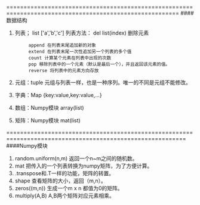 ========================================================================================================
####数据结构
1. 列表； list ['a','b','c']
   列表方法：
            del list(index)  删除元素  
            
            append 在列表末尾追加新的对象
            extend 在列表末尾一次性追加另一个列表的多个值
            count 计算某个元素在列表中出现的次数
            pop 移除列表中的一个元素（默认是最后一个），并且返回该元素的值。
            reverse 将列表中的元素方向存放


2. 元组：tuple 元组与列表一样，也是一种序列。唯一的不同是元组不能修改。

3. 字典：Map {key:value,key:value,...}

4. 数组：Numpy模块  array(list)

5. 矩阵：Numpy模块  mat(list)

==========================================================================================================
####Numpy模块

1. random.uniform(n,m)  返回一个n~m之间的随机数。  
2. mat 把传入的一个列表转换为numpy矩阵，为了方便计算。
3. .transpose和.T一样的功能，矩阵的转置。  
4. shape    查看矩阵的大小，返回（m,n）。   
5. zeros((m,n))     生成一个m x n 都值为0的矩阵。  
6. multiply(A,B)    A,B两个矩阵对应元素相乘。

